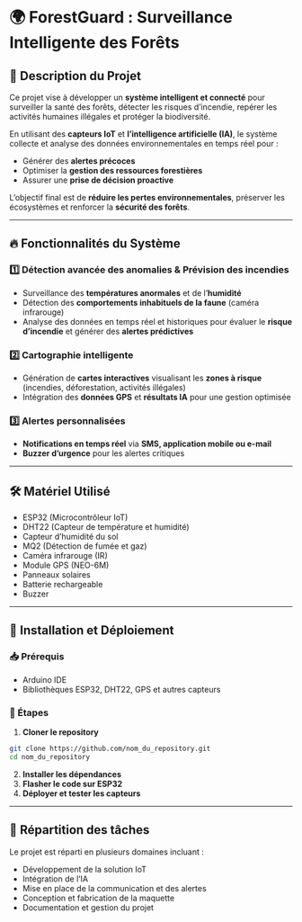 # 🌍 ForestGuard : Surveillance Intelligente des Forêts

## 📌 Description du Projet
Ce projet vise à développer un **système intelligent et connecté** pour surveiller la santé des forêts, détecter les risques d’incendie, repérer les activités humaines illégales et protéger la biodiversité. 

En utilisant des **capteurs IoT** et **l’intelligence artificielle (IA)**, le système collecte et analyse des données environnementales en temps réel pour :
- Générer des **alertes précoces**
- Optimiser la **gestion des ressources forestières**
- Assurer une **prise de décision proactive**

L’objectif final est de **réduire les pertes environnementales**, préserver les écosystèmes et renforcer la **sécurité des forêts**.

---

## 🔥 Fonctionnalités du Système
### 1️⃣ Détection avancée des anomalies & Prévision des incendies
- Surveillance des **températures anormales** et de l’**humidité**
- Détection des **comportements inhabituels de la faune** (caméra infrarouge)
- Analyse des données en temps réel et historiques pour évaluer le **risque d’incendie** et générer des **alertes prédictives**

### 2️⃣ Cartographie intelligente
- Génération de **cartes interactives** visualisant les **zones à risque** (incendies, déforestation, activités illégales)
- Intégration des **données GPS** et **résultats IA** pour une gestion optimisée

### 3️⃣ Alertes personnalisées
- **Notifications en temps réel** via **SMS, application mobile ou e-mail**
- **Buzzer d’urgence** pour les alertes critiques

---

## 🛠️ Matériel Utilisé
- ESP32 (Microcontrôleur IoT)
- DHT22 (Capteur de température et humidité)
- Capteur d’humidité du sol
- MQ2 (Détection de fumée et gaz)
- Caméra infrarouge (IR)
- Module GPS (NEO-6M)
- Panneaux solaires
- Batterie rechargeable
- Buzzer

---

## 🚀 Installation et Déploiement
### 📥 Prérequis
- Arduino IDE
- Bibliothèques ESP32, DHT22, GPS et autres capteurs

### 📌 Étapes
1. **Cloner le repository**
```bash
git clone https://github.com/nom_du_repository.git
cd nom_du_repository
```
2. **Installer les dépendances**
3. **Flasher le code sur ESP32**
4. **Déployer et tester les capteurs**

---

## 📌 Répartition des tâches
Le projet est réparti en plusieurs domaines incluant :
- Développement de la solution IoT
- Intégration de l’IA
- Mise en place de la communication et des alertes
- Conception et fabrication de la maquette
- Documentation et gestion du projet
